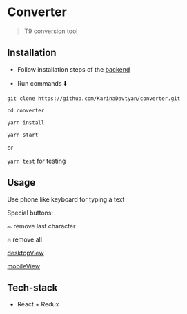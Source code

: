 # Converter

> T9 conversion tool

Installation
----

+ Follow installation steps of the [backend](https://github.com/KarinaDavtyan/converter-backend)

+ Run commands :arrow_down:

`git clone https://github.com/KarinaDavtyan/converter.git`

`cd converter`

`yarn install`

`yarn start`

or

`yarn test` for testing

Usage
----

Use phone like keyboard for typing a text

Special buttons:

`🔙` remove last character

`🔥` remove all

[desktopView](src/assets/desktopView.png)

[mobileView](src/assets/mobileView.png)

Tech-stack
----

+ React + Redux
